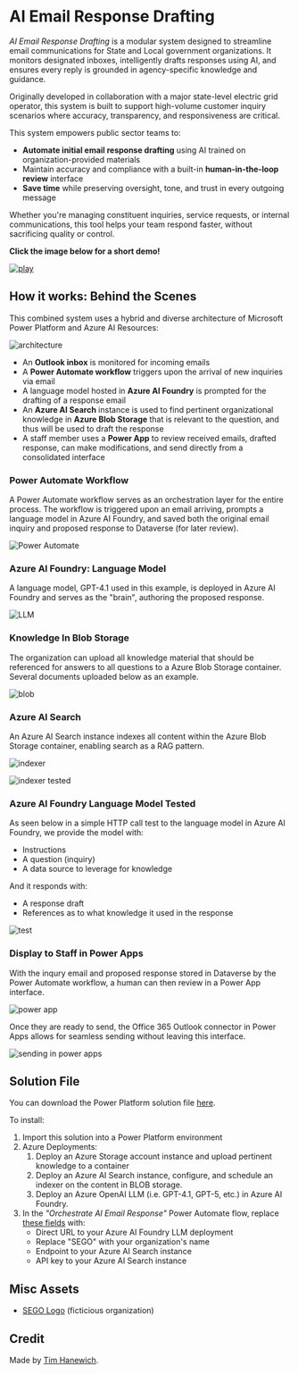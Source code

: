 # AI Email Response Drafting
*AI Email Response Drafting* is a modular system designed to streamline email communications for State and Local government organizations. It monitors designated inboxes, intelligently drafts responses using AI, and ensures every reply is grounded in agency-specific knowledge and guidance.

Originally developed in collaboration with a major state-level electric grid operator, this system is built to support high-volume customer inquiry scenarios where accuracy, transparency, and responsiveness are critical.

This system empowers public sector teams to:
- **Automate initial email response drafting** using AI trained on organization-provided materials
- Maintain accuracy and compliance with a built-in **human-in-the-loop review** interface
- **Save time** while preserving oversight, tone, and trust in every outgoing message

Whether you're managing constituent inquiries, service requests, or internal communications, this tool helps your team respond faster, without sacrificing quality or control.

**Click the image below for a short demo!**

[![play](https://i.imgur.com/E6skQrw.png)](https://youtu.be/-FJS5UpcpiM)

## How it works: Behind the Scenes
This combined system uses a hybrid and diverse architecture of Microsoft Power Platform and Azure AI Resources:

![architecture](https://i.imgur.com/O7MmEbv.png)

- An **Outlook inbox** is monitored for incoming emails
- A **Power Automate workflow** triggers upon the arrival of new inquiries via email
- A language model hosted in **Azure AI Foundry** is prompted for the drafting of a response email
- An **Azure AI Search** instance is used to find pertinent organizational knowledge in **Azure Blob Storage** that is relevant to the question, and thus will be used to draft the response
- A staff member uses a **Power App** to review received emails, drafted response, can make modifications, and send directly from a consolidated interface

### Power Automate Workflow
A Power Automate workflow serves as an orchestration layer for the entire process. The workflow is triggered upon an email arriving, prompts a language model in Azure AI Foundry, and saved both the original email inquiry and proposed response to Dataverse (for later review).

![Power Automate](https://i.imgur.com/HzKqX13.jpeg)

### Azure AI Foundry: Language Model
A language model, GPT-4.1 used in this example, is deployed in Azure AI Foundry and serves as the "brain", authoring the proposed response.

![LLM](https://i.imgur.com/Pjn2ADk.jpeg)

### Knowledge In Blob Storage
The organization can upload all knowledge material that should be referenced for answers to all questions to a Azure Blob Storage container. Several documents uploaded below as an example.

![blob](https://i.imgur.com/vhwiz2U.jpeg)

### Azure AI Search
An Azure AI Search instance indexes all content within the Azure Blob Storage container, enabling search as a RAG pattern.

![indexer](https://i.imgur.com/1KI8BTB.jpeg)

![indexer tested](https://i.imgur.com/zOtrv1s.jpeg)

### Azure AI Foundry Language Model Tested
As seen below in a simple HTTP call test to the language model in Azure AI Foundry, we provide the model with:
- Instructions
- A question (inquiry)
- A data source to leverage for knowledge

And it responds with:
- A response draft
- References as to what knowledge it used in the response

![test](https://i.imgur.com/HF2V2AO.jpeg)

### Display to Staff in Power Apps
With the inqury email and proposed response stored in Dataverse by the Power Automate workflow, a human can then review in a Power App interface.

![power app](https://i.imgur.com/Z2QMHNs.jpeg)

Once they are ready to send, the Office 365 Outlook connector in Power Apps allows for seamless sending without leaving this interface.

![sending in power apps](https://i.imgur.com/rU9YqaT.jpeg)

## Solution File
You can download the Power Platform solution file [here](https://github.com/microsoft/SLG-Business-Applications/releases/download/47/AIEmailDrafting_1_0_0_2.zip).

To install:
1. Import this solution into a Power Platform environment
2. Azure Deployments:
    1. Deploy an Azure Storage account instance and upload pertinent knowledge to a container
    2. Deploy an Azure AI Search instance, configure, and schedule an indexer on the content in BLOB storage.
    3. Deploy an Azure OpenAI LLM (i.e. GPT-4.1, GPT-5, etc.) in Azure AI Foundry.
3. In the *"Orchestrate AI Email Response"* Power Automate flow, replace [these fields](https://i.imgur.com/rT7Phlo.png) with:
    - Direct URL to your Azure AI Foundry LLM deployment
    - Replace "SEGO" with your organization's name
    - Endpoint to your Azure AI Search instance
    - API key to your Azure AI Search instance

## Misc Assets
- [SEGO Logo](https://i.imgur.com/9iL0z3c.png) (ficticious organization)

## Credit
Made by [Tim Hanewich](https://github.com/TimHanewich).